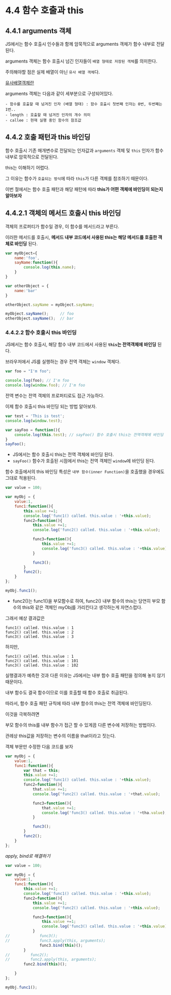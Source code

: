 # 4.4 함수 호출과 this

## 4.4.1 arguments 객체

JS에서는 함수 호출시 인수들과 함께 암묵적으로 arguments 객체가 함수 내부로 전달된다.

arguments 객체는 함수 호출시 넘긴 인자들이 `배열 형태로 저장된 객체`를 의미한다.

주의해야할 점은 실제 배열이 아닌 `유사 배열 객체`다.

[유사배열객체란](https://github.com/seaunseen/TIL/blob/c5ec1282eeee947b3cfd13e86bb86d9340fef149/javascript/js%20for%20frontend%20dev/inside_js/ch3-5-9-array-like-obj.md)

arguments 객체는 다음과 같이 세부분으로 구성되어있다.

    - 함수를 호출할 때 넘겨진 인자 (배열 형태) : 함수 호출시 첫번째 인자는 0번, 두번째는 1번..
    - length : 호출할 때 넘겨진 인자의 개수 의미
    - callee : 현재 실행 중인 함수의 참조값


## 4.4.2 호출 패턴과 this 바인딩

함수 호출시 기존 매개변수로 전달되는 인자값과 `arguments` 객체 및 `this` 인자가 함수 내부로 암묵적으로 전달된다.

this는 이해하기 어렵다.

그 이유는 함수가 `호출되는 방식`에 따라 `this`가 다른 객체를 참조하기 때문이다.

이번 절에서는 함수 호출 패턴과 해당 패턴에 따라 **this가 어떤 객체에 바인딩이 되는지 알아보자**

## 4.4.2.1 객체의 메서드 호출시 this 바인딩

객체의 프로퍼티가 함수일 경우, 이 함수를 메서드라고 부른다.

이러한 메서드를 호출시, **메서드 내부 코드에서 사용된 this는 해당 메서드를 호출한 객체로 바인딩** 된다.

```javascript
var myObject={
    name:'foo',
    sayName:function(){
        console.log(this.name);
    }
}

var otherObject = {
    name:'bar'
}

otherObject.sayName = myObject.sayName;

myObject.sayName();     // foo
otherObject.sayName();  // bar
```


### 4.4.2.2 함수 호출시 this 바인딩

JS에서는 함수 호출시, 해당 함수 내부 코드에서 사용된 **`this`는 전역객체에 바인딩** 된다.

브라우저에서 JS를 실행하는 경우 전역 객체는 `window` 객체다.

```javascript
var foo = "I'm foo";

console.log(foo); // I'm foo
console.log(window.foo); // I'm foo
```

전역 변수는 전역 객체의 프로퍼티로도 접근 가능하다.

이제 함수 호출시 this 바인딩 되는 방법 알아보자.

```javascript
var test = 'This is test';
console.log(window.test);

var sayFoo = function(){
    console.log(this.test); // sayFoo() 함수 호출시 this는 전역객체에 바인딩 된다.
}
sayFoo();
```

- JS에서는 함수 호출시 this는 전역 객체에 바인딩 된다.
- `sayFoo()` 함수가 호출된 시점에서 this는 전역 객체인 `window`에 바인딩 된다.


함수 호출에서의 this 바인딩 특성은 `내부 함수(inner Function)`을 호출했을 경우에도 그대로 적용된다.

```javascript
var value = 100;

var myObj = {
    value:1,
    func1:function(){
        this.value +=1;
        console.log('func1() called. this.value : '+this.value);
        func2=function(){
            this.value +=1;
            console.log('func2() called. this.value : '+this.value);

            func3=function(){
                this.value +=1;
                console.log('func3() called. this.value : '+this.value);
            }

            func3();
        }
        func2();
    }
};

myObj.func1();
```

- func2()는 func1()을 부모함수로 하여, func2() 내부 함수의 this는 당연히 부모 함수의 this와 같은 객체인 myObj를 가리킨다고 생각하는게 자연스럽다.

그래서 예상 결과값은

```
func1() called. this.value : 1
func2() called. this.value : 2
func3() called. this.value : 3
```

하지만,

```
func1() called. this.value : 1
func2() called. this.value : 101
func3() called. this.value : 102
```


실행결과가 예측한 것과 다른 이유는 JS에서는 내부 함수 호출 패턴을 정의해 놓지 않기 때문이다.

내부 함수도 결국 함수이므로 이를 호출할 때 함수 호출로 취급된다.

따라서, 함수 호출 패턴 규칙에 따라 내부 함수의 this는 전역 객체에 바인딩된다.

이것을 극복하려면

부모 함수의 this를 내부 함수가 접근 할 수 있게끔 다른 변수에 저장하는 방법이다.

관례상 this값을 저장하는 변수의 이름을 that이라고 짓는다.

객체 부문만 수정한 다음 코드를 보자

```javascript
var myObj = {
    value:1,
    func1:function(){
        var that = this;
        this.value +=1;
        console.log('func1() called. this.value : '+this.value);
        func2=function(){
            that.value +=1;
            console.log('func2() called. this.value : '+that.value);

            func3=function(){
                that.value +=1;
                console.log('func3() called. this.value : '+tha.value);
            }

            func3();
        }
        func2();
    }
};
```

*apply, bind로 해결하기*

```javascript
var value = 100;

var myObj = {
    value:1,
    func1:function(){
        this.value +=1;
        console.log('func1() called. this.value : '+this.value);
        func2=function(){
            this.value +=1;
            console.log('func2() called. this.value : '+this.value);

            func3=function(){
                this.value +=1;
                console.log('func3() called. this.value : '+this.value);
            }
//             func3();
//             func3.apply(this, arguments);
               func3.bind(this)();
        }
//         func2();
//         func2.apply(this, arguments);
        func2.bind(this)();

    }
};

myObj.func1();
```

